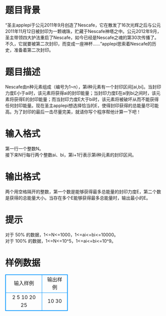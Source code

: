 # 

 
 # 题目背景 
“圣主applepi于公元2011年9月创造了Nescafe，它在散发了16次光辉之后与公元2011年11月12日被封印为一颗魂珠，贮藏于Nescafe神塔之中。公元2012年9月，圣主带领四大护法重启了Nescafe，如今已经是Nescafe之魂的第30次传播了。不久，它就要被第二次封印，而变成一座神杯……”applepi思索着Nescafe的历史，准备着第二次封印。 

 
 # 题目描述 
Nescafe由n种元素组成（编号为1~n），第i种元素有一个封印区间[ai,bi]。当封印力度E小于ai时，该元素将获得ai的封印能量；当封印力度E在ai到bi之间时，该元素将获得E的封印能量；而当封印力度E大于bi时，该元素将被破坏从而不能获得任何封印能量。现在圣主applepi想选择恰当的E，使得封印获得的总能量尽可能高。为了封印的最后一击尽量完美，就请你写个程序帮他计算一下吧！ 

 
 # 输入格式 
第一行一个整数N。<br>接下来N行每行两个整数ai、bi，第i+1行表示第i种元素的封印区间。 

 
 # 输出格式 
两个用空格隔开的整数，第一个数是能够获得最多总能量的封印力度E，第二个数是获得的总能量大小。当存在多个E能够获得最多总能量时，输出最小的E。 

 
 # 提示 
对于&nbsp;50%&nbsp;的数据，1&lt;=N&lt;=1000，1&lt;=ai&lt;=bi&lt;=10000。&nbsp;<br>对于&nbsp;100%&nbsp;的数据，1&lt;=N&lt;=10^5，1&lt;=ai&lt;=bi&lt;=10^9。 
# 样例数据
<style>
        table,table tr th, table tr td { border:1px solid #0094ff; }
        table { width: 200px; min-height: 25px; line-height: 25px; text-align: center; border-collapse: collapse;}   
    </style>
<table>
	<tr>
		<td>输入样例</td>
		<td>输出样例</td>
	</tr>
<tr><td>2
5 10
20 25
</td><td>10 30</td></tr></table>
